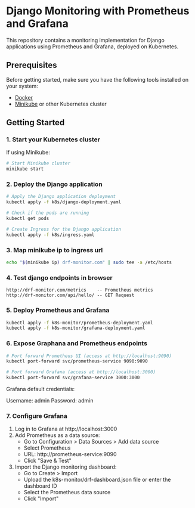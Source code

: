 # Django Monitoring with Prometheus and Grafana

This repository contains a monitoring implementation for Django applications using Prometheus and Grafana, deployed on Kubernetes.

## Prerequisites

Before getting started, make sure you have the following tools installed on your system:

- [Docker](https://docs.docker.com/get-docker/)
- [Minikube](https://minikube.sigs.k8s.io/docs/start/) or other Kubernetes cluster

## Getting Started

### 1. Start your Kubernetes cluster

If using Minikube:

```bash
# Start Minikube cluster
minikube start
```
### 2. Deploy the Django application

```bash
# Apply the Django application deployment
kubectl apply -f k8s/django-deployment.yaml

# Check if the pods are running
kubectl get pods

# Create Ingress for the Django application
kubectl apply -f k8s/ingress.yaml
```

### 3. Map minikube ip to ingress url
```bash
echo "$(minikube ip) drf-monitor.com" | sudo tee -a /etc/hosts
```

### 4. Test django endpoints in browser

```
http://drf-monitor.com/metrics    -- Prometheus metrics
http://drf-monitor.com/api/hello/ -- GET Request
```

### 5. Deploy Prometheus and Grafana
```bash
kubectl apply -f k8s-monitor/prometheus-deployment.yaml
kubectl apply -f k8s-monitor/grafana-deployment.yaml
```

### 6. Expose Graphana and Prometheus endpoints

```bash
# Port forward Prometheus UI (access at http://localhost:9090)
kubectl port-forward svc/prometheus-service 9090:9090

# Port forward Grafana (access at http://localhost:3000)
kubectl port-forward svc/grafana-service 3000:3000
```

Grafana default credentials:

Username: admin
Password: admin

### 7. Configure Grafana
1. Log in to Grafana at http://localhost:3000
2. Add Prometheus as a data source:
   - Go to Configuration > Data Sources > Add data source
   - Select Prometheus
   - URL: http://prometheus-service:9090
   - Click "Save & Test"
3. Import the Django monitoring dashboard:
   - Go to Create > Import
   - Upload the k8s-monitor/drf-dashboard.json file or enter the dashboard ID
   -  Select the Prometheus data source
   -  Click "Import"
